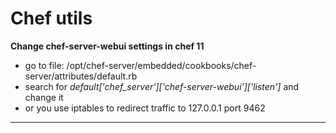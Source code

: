 # Chef utils

 **Change chef-server-webui settings in chef 11**

 * go to file: /opt/chef-server/embedded/cookbooks/chef-server/attributes/default.rb
 * search for *default['chef_server']['chef-server-webui']['listen']* and change it 
 * or you use iptables to redirect traffic to 127.0.0.1 port 9462

***
